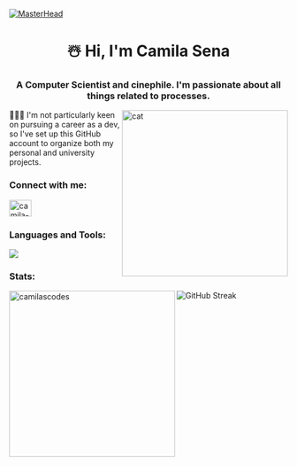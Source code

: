 [![MasterHead](https://64.media.tumblr.com/8d9df4fd79cc7e8fe33c915284d228a1/15d79534e1be4dc9-93/s1280x1920/e42ff972d439c7ce5d7e7db1450e7e9218a2686f.gif)](https://rishavchanda.io)
<h1 align="center">☃️ Hi, I'm Camila Sena</h1>
<h3 align="center">A Computer Scientist and cinephile. I'm passionate about all things related to processes.</h3>
<img align="right" alt="cat" width="300" src="https://media.tenor.com/mMkJeuyHkRYAAAAi/cat-cat-on-computer.gif">

👩🏻‍💻 I'm not particularly keen on pursuing a career as a dev, so I've set up this GitHub account to organize both my personal and university projects. 

<h3 align="left">Connect with me:</h3>
<p align="left">
<a href="https://linkedin.com/in/camila-andrade-de-sena-6220bb246" target="blank"><img align="center" src="https://raw.githubusercontent.com/rahuldkjain/github-profile-readme-generator/master/src/images/icons/Social/linked-in-alt.svg" alt="camila-andrade-de-sena-6220bb246" height="30" width="40" /></a>
</p>

<h3 align="left">Languages and Tools:</h3>

[![](https://skillicons.dev/icons?i=blender,c,cpp,css,figma,html,javascript,mysql,php,py)](https://skillicons.dev)


<h3 align="left">Stats:</h3>

<p><img align="left" width="300" src="https://github-readme-stats.vercel.app/api/top-langs?username=camilascodes&show_icons=true&theme=highcontrast&title_color=6699cc&text_color=ffffff&bg_color=222422&hide_border=true&locale=en&layout=compact" alt="camilascodes" /></p> <a href="https://git.io/streak-stats">
<img align="left"  src="https://streak-stats.demolab.com?user=camilaSCodes&hide_border=true&card_width=380&background=222422&stroke=6699cc&dates=ffffff&ring=6699cc&fire=6699cc&currStreakNum=6699cc&currStreakLabel=6699cc&sideNums=6699cc&sideLabels=6699cc&excludeDaysLabel=6699cc" alt="GitHub Streak" /></a>

